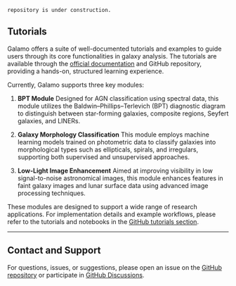 `repository is under construction.`
## Tutorials

Galamo offers a suite of well-documented tutorials and examples to guide users through its core functionalities in galaxy analysis. The tutorials are available through the [official documentation](https://www.galamo.org/learn.html) and GitHub repository, providing a hands-on, structured learning experience.

Currently, Galamo supports three key modules:

1. **BPT Module**
   Designed for AGN classification using spectral data, this module utilizes the Baldwin–Phillips–Terlevich (BPT) diagnostic diagram to distinguish between star-forming galaxies, composite regions, Seyfert galaxies, and LINERs.

2. **Galaxy Morphology Classification**
   This module employs machine learning models trained on photometric data to classify galaxies into morphological types such as ellipticals, spirals, and irregulars, supporting both supervised and unsupervised approaches.

3. **Low-Light Image Enhancement**
   Aimed at improving visibility in low signal-to-noise astronomical images, this module enhances features in faint galaxy images and lunar surface data using advanced image processing techniques.

These modules are designed to support a wide range of research applications. For implementation details and example workflows, please refer to the tutorials and notebooks in the [GitHub tutorials section](https://www.galamo.org/learn.html).

---


## Contact and Support

For questions, issues, or suggestions, please open an issue on the [GitHub repository](https://github.com/galamo-org/galamo/issues) or participate in [GitHub Discussions](https://github.com/orgs/galamo-org/discussions).